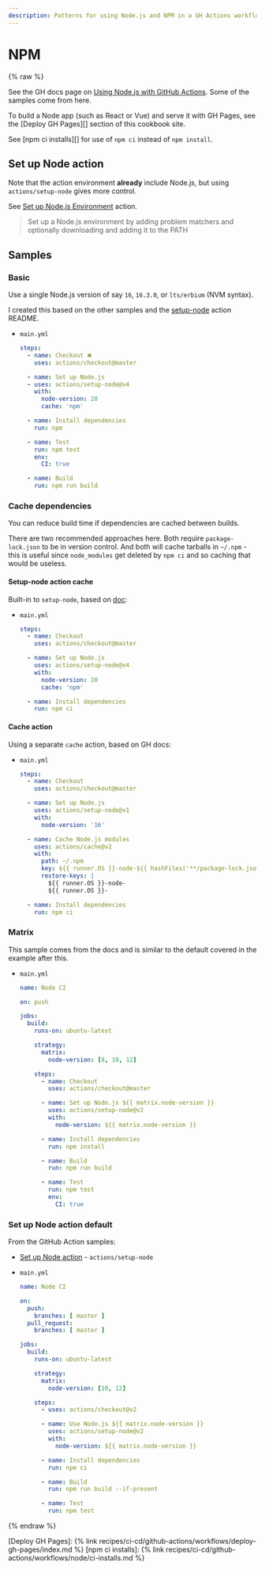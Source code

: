```yaml
---
description: Patterns for using Node.js and NPM in a GH Actions workflow
---
```

# NPM

{% raw %}

See the GH docs page on [Using Node.js with GitHub Actions](https://docs.github.com/en/actions/language-and-framework-guides/using-nodejs-with-github-actions). Some of the samples come from here.

To build a Node app (such as React or Vue) and serve it with GH Pages, see the [Deploy GH Pages][] section of this cookbook site.

See [npm ci installs][] for use of `npm ci` instead of `npm install`.


## Set up Node action

Note that the action environment **already** include Node.js, but using `actions/setup-node` gives more control.

See [Set up Node.js Environment](https://github.com/marketplace/actions/setup-node-js-environment) action.

> Set up a Node.js environment by adding problem matchers and optionally downloading and adding it to the PATH


## Samples

### Basic

Use a single Node.js version of say `16`, `16.3.0`, or `lts/erbium` (NVM syntax).

I created this based on the other samples and the [setup-node](https://github.com/actions/setup-node) action README.

- `main.yml`
    ```yaml
    steps:
      - name: Checkout 🛎️
        uses: actions/checkout@master

      - name: Set up Node.js
      - uses: actions/setup-node@v4
        with:
          node-version: 20
          cache: 'npm'

      - name: Install dependencies
        run: npm

      - name: Test
        run: npm test
        env:
          CI: true

      - name: Build
        run: npm run build
    ```

### Cache dependencies

You can reduce build time if dependencies are cached between builds.

There are two recommended approaches here. Both require `package-lock.json` to be in version control. And both will cache tarballs in `~/.npm` - this is useful since `node_modules` get deleted by `npm ci` and so caching that would be useless.

#### Setup-node action cache

Built-in to `setup-node`, based on [doc](https://github.com/actions/setup-node#caching-packages-dependencies):

- `main.yml`
    ```yaml
    steps:
      - name: Checkout
        uses: actions/checkout@master

      - name: Set up Node.js
        uses: actions/setup-node@v4
        with:
          node-version: 20
          cache: 'npm'

      - name: Install dependencies
        run: npm ci
    ```

#### Cache action

Using a separate `cache` action, based on GH docs:

- `main.yml`
    ```yaml
    steps:
      - name: Checkout
        uses: actions/checkout@master

      - name: Set up Node.js
        uses: actions/setup-node@v1
        with:
          node-version: '16'

      - name: Cache Node.js modules
        uses: actions/cache@v2
        with:
          path: ~/.npm
          key: ${{ runner.OS }}-node-${{ hashFiles('**/package-lock.json') }}
          restore-keys: |
            ${{ runner.OS }}-node-
            ${{ runner.OS }}-

      - name: Install dependencies
        run: npm ci
    ```


### Matrix

This sample comes from the docs and is similar to the default covered in the example after this.

- `main.yml`
    ```yaml
    name: Node CI

    on: push

    jobs:
      build:
        runs-on: ubuntu-latest

        strategy:
          matrix:
            node-version: [8, 10, 12]

        steps:
          - name: Checkout
            uses: actions/checkout@master

          - name: Set up Node.js ${{ matrix.node-version }}
            uses: actions/setup-node@v2
            with:
              node-version: ${{ matrix.node-version }}

          - name: Install dependencies
            run: npm install

          - name: Build
            run: npm run build

          - name: Test
            run: npm test
            env:
              CI: true
    ```


### Set up Node action default

From the GitHub Action samples:

- [Set up Node action](https://github.com/marketplace/actions/setup-node-js-environment) - `actions/setup-node`

- `main.yml`
    ```yaml
    name: Node CI

    on:
      push:
        branches: [ master ]
      pull_request:
        branches: [ master ]

    jobs:
      build:
        runs-on: ubuntu-latest

        strategy:
          matrix:
            node-version: [10, 12]

        steps:
          - uses: actions/checkout@v2

          - name: Use Node.js ${{ matrix.node-version }}
            uses: actions/setup-node@v2
            with:
              node-version: ${{ matrix.node-version }}

          - name: Install dependencies
            run: npm ci

          - name: Build
            run: npm run build --if-present

          - name: Test
            run: npm test
    ```

{% endraw %}

[Deploy GH Pages]: {% link recipes/ci-cd/github-actions/workflows/deploy-gh-pages/index.md %}
[npm ci installs]: {% link recipes/ci-cd/github-actions/workflows/node/ci-installs.md %}
